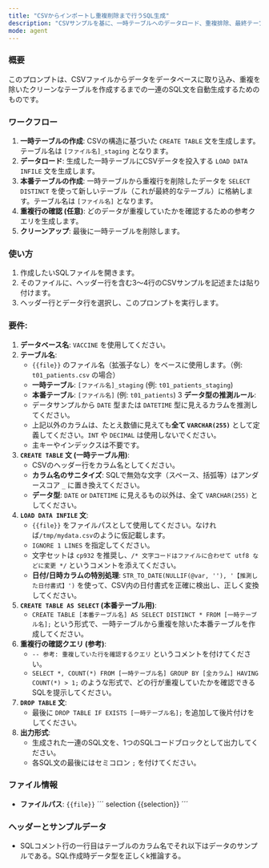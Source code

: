```yaml
---
title: "CSVからインポートし重複削除まで行うSQL生成"
description: "CSVサンプルを基に、一時テーブルへのデータロード、重複排除、最終テーブル作成までの一連のSQLを生成します。"
mode: agent
---
```


### 概要
このプロンプトは、CSVファイルからデータをデータベースに取り込み、重複を除いたクリーンなテーブルを作成するまでの一連のSQL文を自動生成するためのものです。

### ワークフロー
1.  **一時テーブルの作成**: CSVの構造に基づいた `CREATE TABLE` 文を生成します。テーブル名は `[ファイル名]_staging` となります。
2.  **データロード**: 生成した一時テーブルにCSVデータを投入する `LOAD DATA INFILE` 文を生成します。
3.  **本番テーブルの作成**: 一時テーブルから重複行を削除したデータを `SELECT DISTINCT` を使って新しいテーブル（これが最終的なテーブル）に格納します。テーブル名は `[ファイル名]` となります。
4.  **重複行の確認 (任意)**: どのデータが重複していたかを確認するための参考クエリを生成します。
5.  **クリーンアップ**: 最後に一時テーブルを削除します。

### 使い方
1.  作成したいSQLファイルを開きます。
2.  そのファイルに、ヘッダー行を含む3〜4行のCSVサンプルを記述または貼り付けます。
3.  ヘッダー行とデータ行を選択し、このプロンプトを実行します。

### 要件:
1.  **データベース名**: `VACCINE` を使用してください。
2.  **テーブル名**:
    *   `{{file}}` のファイル名（拡張子なし）をベースに使用します。（例: `t01_patients.csv` の場合）
    *   **一時テーブル**: `[ファイル名]_staging` (例: `t01_patients_staging`)
    *   **本番テーブル**: `[ファイル名]` (例: `t01_patients`)
3   **データ型の推測ルール**:
    *   データサンプルから `DATE` 型または `DATETIME` 型に見えるカラムを推測してください。
    *   上記以外のカラムは、たとえ数値に見えても**全て `VARCHAR(255)`** として定義してください。`INT` や `DECIMAL` は使用しないでください。
    *   主キーやインデックスは不要です。
4.  **`CREATE TABLE` 文 (一時テーブル用)**:
    *   CSVのヘッダー行をカラム名としてください。
    *   **カラム名のサニタイズ**: SQLで無効な文字（スペース、括弧等）はアンダースコア `_` に置き換えてください。
    *   **データ型**: `DATE` or `DATETIME` に見えるもの以外は、全て `VARCHAR(255)` としてください。
5.  **`LOAD DATA INFILE` 文**:
    *   `{{file}}` をファイルパスとして使用してください。なければ`/tmp/mydata.csv`のように仮記載します。
    *   `IGNORE 1 LINES` を指定してください。
    *   文字セットは `cp932` を推奨し、`/* 文字コードはファイルに合わせて utf8 などに変更 */` というコメントを添えてください。
    *   **日付/日時カラムの特別処理**: `STR_TO_DATE(NULLIF(@var, ''), '【推測した日付書式】')` を使って、CSV内の日付書式を正確に検出し、正しく変換してください。
6.  **`CREATE TABLE AS SELECT` (本番テーブル用)**:
    *   `CREATE TABLE [本番テーブル名] AS SELECT DISTINCT * FROM [一時テーブル名];` という形式で、一時テーブルから重複を除いた本番テーブルを作成してください。
7.  **重複行の確認クエリ (参考)**:
    *   `-- 参考: 重複していた行を確認するクエリ` というコメントを付けてください。
    *   `SELECT *, COUNT(*) FROM [一時テーブル名] GROUP BY [全カラム] HAVING COUNT(*) > 1;` のような形式で、どの行が重複していたかを確認できるSQLを提示してください。
8.  **`DROP TABLE` 文**:
    *   最後に `DROP TABLE IF EXISTS [一時テーブル名];` を追加して後片付けをしてください。
9.  **出力形式**:
    *   生成された一連のSQL文を、1つのSQLコードブロックとして出力してください。
    *   各SQL文の最後にはセミコロン `;` を付けてください。

### ファイル情報
- **ファイルパス**: `{{file}}`
´´´ selection
{{selection}}
´´´

### へッダーとサンプルデータ
-  SQLコメント行の一行目はテーブルのカラム名でそれ以下はデータのサンプルである。SQL作成時データ型を正しくk推論する。